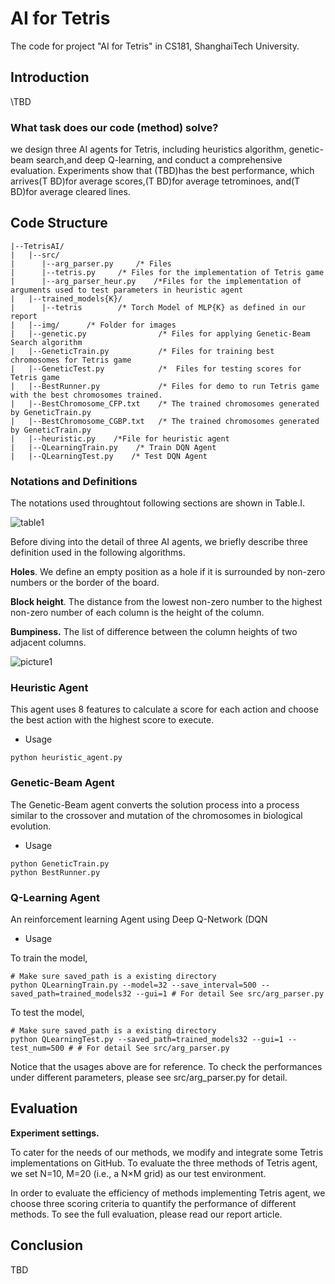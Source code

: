 # AI for Tetris

The code for project "AI for Tetris" in CS181, ShanghaiTech University.

## Introduction

\TBD

### **What task does our code (method) solve?**

we design three AI agents for  Tetris,  including  heuristics  algorithm,  genetic-beam  search,and  deep  Q-learning,  and  conduct  a  comprehensive  evaluation. Experiments  show  that  (TBD)has  the  best  performance,  which arrives(T BD)for  average  scores,(T BD)for  average  tetrominoes,  and(T BD)for  average  cleared  lines.



## Code Structure

```
|--TetrisAI/
|   |--src/
|      |--arg_parser.py		/* Files 
|      |--tetris.py     /* Files for the implementation of Tetris game
|      |--arg_parser_heur.py    /*Files for the implementation of arguments used to test parameters in heuristic agent
|   |--trained_models{K}/
|      |--tetris		/* Torch Model of MLP{K} as defined in our report
|   |--img/      /* Folder for images
|   |--genetic.py                /* Files for applying Genetic-Beam Search algorithm
|   |--GeneticTrain.py           /* Files for training best chromosomes for Tetris game
|   |--GeneticTest.py            /*  Files for testing scores for Tetris game
|   |--BestRunner.py             /* Files for demo to run Tetris game with the best chromosomes trained.
|   |--BestChromosome_CFP.txt    /* The trained chromosomes generated by GeneticTrain.py
|   |--BestChromosome_CGBP.txt   /* The trained chromosomes generated by GeneticTrain.py
|   |--heuristic.py    /*File for heuristic agent
|   |--QLearningTrain.py    /* Train DQN Agent 
|   |--QLearningTest.py    /* Test DQN Agent
```



### Notations and Definitions

The notations used throughtout following sections are shown in Table.Ⅰ.

![table1](https://github.com/caohch-1/AI-Project/blob/main/DQN/img/table1.png)

Before diving into the detail of three AI agents, we briefly describe three definition used in the following algorithms.

__Holes__. We define an empty position as a hole if it is surrounded by non-zero numbers or the border of the board.

__Block height__. The distance from the lowest non-zero number to the highest non-zero number of each column is the height of the column.

__Bumpiness.__ The list of difference between the column heights of two adjacent columns.

![picture1](https://github.com/caohch-1/AI-Project/blob/main/DQN/img/picture1.png)



### Heuristic Agent

This agent uses 8 features to calculate a score for each action and choose the best action with the highest score to execute.

- Usage

```
python heuristic_agent.py
```



### Genetic-Beam Agent

The Genetic-Beam agent converts the solution process into a process similar to the crossover and mutation of the chromosomes in biological evolution. 

- Usage

```
python GeneticTrain.py
python BestRunner.py
```



### Q-Learning Agent

An reinforcement learning Agent using Deep Q-Network (DQN

- Usage

To train the model,
```
# Make sure saved_path is a existing directory
python QLearningTrain.py --model=32 --save_interval=500 --saved_path=trained_models32 --gui=1 # For detail See src/arg_parser.py
```

To test the model,
```
# Make sure saved_path is a existing directory
python QLearningTest.py --saved_path=trained_models32 --gui=1 --test_num=500 # # For detail See src/arg_parser.py
```
Notice that the usages above are for reference. To check the performances under different parameters, please see src/arg_parser.py for detail.


## Evaluation

**Experiment settings.**

To cater for the needs of our methods, we modify  and integrate some Tetris implementations on GitHub. To evaluate the three methods of Tetris agent, we set N=10, M=20 (i.e., a N×M grid) as our test environment.



In order to evaluate the efficiency of methods implementing Tetris agent, we choose three scoring criteria to quantify the performance of different methods. To see the full evaluation, please read our report article.

## Conclusion

TBD
